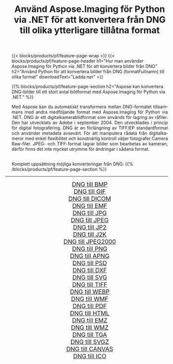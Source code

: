 ﻿---
title: Använd Aspose.Imaging för Python via .NET för att konvertera från DNG till olika ytterligare tillåtna format 
weight: 3920
url: /sv/python-net/conversion/from/dng 
lang: sv
langdirlevel: 2
locales: zh-hans,ja,it,ru,de,es,fr,nl,id,lt,pl,pt,vi,tr,ko,zh-hant,ar,hi,th,sv,cs,uk,he
description: Du kan snabbt omvandla från DNG(Digitalkamerabild) till olika format med Aspose.Imaging för Python via .NET.
---

{{< blocks/products/pf/feature-page-wrap >}}
{{< blocks/products/pf/feature-page-header h1="Hur man använder Aspose.Imaging för Python via .NET för att konvertera bilder från DNG" h2="Använd Python för att konvertera bilder från DNG (formatFullnamn) till olika format" downloadText="Ladda ner" >}}


{{% blocks/products/pf/feature-page-section  h2="Aspose kan konvertera DNG-bilder till ett stort antal bildformat med Aspose.Imaging för Python via .NET." %}}
<p align=justify>Med Aspose kan du automatiskt transformera mellan DNG-formatet tillsammans med andra medföljande format med Aspose.Imaging för Python via .NET. DNG är ett digitalkamerabildformat som används för lagring av råfiler. Den har utvecklats av Adobe i september 2004. Den utvecklades i princip för digital fotografering. DNG är en förlängning av TIFF/EP standardformat och använder metadata avsevärt. För att manipulera rådata från digitalkameror med enkel flexibilitet och konstnärlig kontroll väljer fotografer Camera Raw-filer. JPEG- och TIFF-format lagrar bilder som bearbetas av kameran, därför finns det inte mycket utrymme för ändringar i sådana format.</p>
<br/>
Komplett uppsättning möjliga konverteringar från DNG:
{{% /blocks/products/pf/feature-page-section %}}
<div class="container-fluid productfamilypage bg-gray">
    <div class="convertypes bg-gray agp-content section">
        <div class="container">
		<hr style="margin-left:-20px;"/>
		<div class="row other-converters" style="gap: 10px;font-size: 19px;text-align:center;">
		    <div class='col-md-2 other-converter remove-lp remove-rp'><a href="/imaging/sv/python-net/conversion/dng-to-bmp" style="padding:15px;">DNG till BMP</a></div><div class='col-md-2 other-converter remove-lp remove-rp'><a href="/imaging/sv/python-net/conversion/dng-to-gif" style="padding:15px;">DNG till GIF</a></div><div class='col-md-2 other-converter remove-lp remove-rp'><a href="/imaging/sv/python-net/conversion/dng-to-dicom" style="padding:15px;">DNG till DICOM</a></div><div class='col-md-2 other-converter remove-lp remove-rp'><a href="/imaging/sv/python-net/conversion/dng-to-emf" style="padding:15px;">DNG till EMF</a></div><div class='col-md-2 other-converter remove-lp remove-rp'><a href="/imaging/sv/python-net/conversion/dng-to-jpg" style="padding:15px;">DNG till JPG</a></div><div class='col-md-2 other-converter remove-lp remove-rp'><a href="/imaging/sv/python-net/conversion/dng-to-jpeg" style="padding:15px;">DNG till JPEG</a></div><div class='col-md-2 other-converter remove-lp remove-rp'><a href="/imaging/sv/python-net/conversion/dng-to-jp2" style="padding:15px;">DNG till JP2</a></div><div class='col-md-2 other-converter remove-lp remove-rp'><a href="/imaging/sv/python-net/conversion/dng-to-j2k" style="padding:15px;">DNG till J2K</a></div><div class='col-md-2 other-converter remove-lp remove-rp'><a href="/imaging/sv/python-net/conversion/dng-to-jpeg2000" style="padding:15px;">DNG till JPEG2000</a></div><div class='col-md-2 other-converter remove-lp remove-rp'><a href="/imaging/sv/python-net/conversion/dng-to-png" style="padding:15px;">DNG till PNG</a></div><div class='col-md-2 other-converter remove-lp remove-rp'><a href="/imaging/sv/python-net/conversion/dng-to-apng" style="padding:15px;">DNG till APNG</a></div><div class='col-md-2 other-converter remove-lp remove-rp'><a href="/imaging/sv/python-net/conversion/dng-to-psd" style="padding:15px;">DNG till PSD</a></div><div class='col-md-2 other-converter remove-lp remove-rp'><a href="/imaging/sv/python-net/conversion/dng-to-dxf" style="padding:15px;">DNG till DXF</a></div><div class='col-md-2 other-converter remove-lp remove-rp'><a href="/imaging/sv/python-net/conversion/dng-to-svg" style="padding:15px;">DNG till SVG</a></div><div class='col-md-2 other-converter remove-lp remove-rp'><a href="/imaging/sv/python-net/conversion/dng-to-tiff" style="padding:15px;">DNG till TIFF</a></div><div class='col-md-2 other-converter remove-lp remove-rp'><a href="/imaging/sv/python-net/conversion/dng-to-webp" style="padding:15px;">DNG till WEBP</a></div><div class='col-md-2 other-converter remove-lp remove-rp'><a href="/imaging/sv/python-net/conversion/dng-to-wmf" style="padding:15px;">DNG till WMF</a></div><div class='col-md-2 other-converter remove-lp remove-rp'><a href="/imaging/sv/python-net/conversion/dng-to-pdf" style="padding:15px;">DNG till PDF</a></div><div class='col-md-2 other-converter remove-lp remove-rp'><a href="/imaging/sv/python-net/conversion/dng-to-html" style="padding:15px;">DNG till HTML</a></div><div class='col-md-2 other-converter remove-lp remove-rp'><a href="/imaging/sv/python-net/conversion/dng-to-emz" style="padding:15px;">DNG till EMZ</a></div><div class='col-md-2 other-converter remove-lp remove-rp'><a href="/imaging/sv/python-net/conversion/dng-to-wmz" style="padding:15px;">DNG till WMZ</a></div><div class='col-md-2 other-converter remove-lp remove-rp'><a href="/imaging/sv/python-net/conversion/dng-to-tga" style="padding:15px;">DNG till TGA</a></div><div class='col-md-2 other-converter remove-lp remove-rp'><a href="/imaging/sv/python-net/conversion/dng-to-svgz" style="padding:15px;">DNG till SVGZ</a></div><div class='col-md-2 other-converter remove-lp remove-rp'><a href="/imaging/sv/python-net/conversion/dng-to-canvas" style="padding:15px;">DNG till CANVAS</a></div><div class='col-md-2 other-converter remove-lp remove-rp'><a href="/imaging/sv/python-net/conversion/dng-to-ico" style="padding:15px;">DNG till ICO</a></div>
                </div>
        </div>
    </div>
</div>
<br/>

